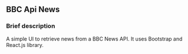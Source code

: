 ## BBC Api News

### Brief description

A simple UI to retrieve news from a BBC News API. It uses Bootstrap and React.js library.